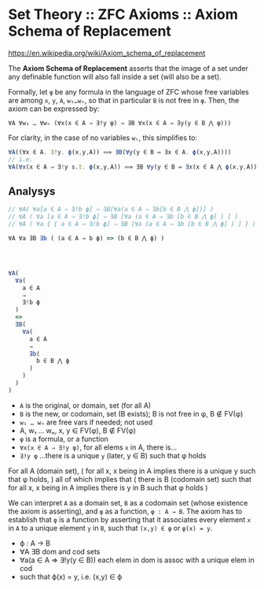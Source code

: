 # Set Theory :: ZFC Axioms :: Axiom Schema of Replacement

https://en.wikipedia.org/wiki/Axiom_schema_of_replacement


The **Axiom Schema of Replacement** asserts that the image of a set under any definable function will also fall inside a set (will also be a set).

Formally, let `φ` be any formula in the language of ZFC whose free variables are among `x`, `y`, `A`, `w₁…wₙ`, so that in particular `B` is not free in `φ`. Then, the axiom can be expressed by:

`∀A ∀w₁ … ∀wₙ (∀x(x ∈ A ⇒ ∃!y φ) ⇒ ∃B ∀x(x ∈ A ⇒ ∃y(y ∈ B ⋀ φ)))`

For clarity, in the case of no variables `wᵢ`, this simplifies to:

```ts
∀A((∀x ∈ A. ∃!y. ϕ(x,y,A)) ⟹ ∃B(∀y(y ∈ B ⇔ ∃x ∈ A. ϕ(x,y,A))))
// i.e.
∀A(∀x(x ∈ A ⇒ ∃!y s.t. ϕ(x,y,A)) ⟹ ∃B ∀y(y ∈ B ⇔ ∃x(x ∈ A ⋀ ϕ(x,y,A))))
```



## Analysys

```js
// ∀A( ∀a[a ∈ A ⇒ ∃!b ϕ] ⇒ ∃B[∀a(a ∈ A ⇒ ∃b[b ∈ B ⋀ ϕ])] )
// ∀A ( ∀a [a ∈ A ⇒ ∃!b ϕ] ⇒ ∃B [∀a (a ∈ A ⇒ ∃b [b ∈ B ⋀ ϕ] ) ] )
// ∀A ( ∀a { [ a ∈ A ⇒ ∃!b ϕ] ⇒ ∃B [∀a (a ∈ A ⇒ ∃b [b ∈ B ⋀ ϕ] ) ] } )

∀A ∀a ∃B ∃b ( (a ∈ A ⇒ b ϕ) => (b ∈ B ⋀ ϕ) )




∀A(
  ∀a(
    a ∈ A
    ⇒
    ∃!b ϕ
  )
  =>
  ∃B(
    ∀a(
      a ∈ A
      ⇒
      ∃b(
        b ∈ B ⋀ ϕ
      )
    )
  )
)
```



- `A` is the original, or domain, set (for all A)
- `B` is the new, or codomain, set (B exists); B is not free in φ, B ∉ FV(φ)
- `w₁ … wₙ` are free vars if needed; not used
- A, w₁ … wₙ, x, y ∈ FV(φ), B ∉ FV(φ)
- `φ` is a formula, or a function
- `∀x(x ∈ A ⇒ ∃!y φ)`, for all elems `x` in A, there is…
- `∃!y φ` …there is a unique `y` (later, y ∈ B) such that φ holds

For all A (domain set),
(
  for all x,
  x being in A
  implies 
  there is a unique y such that φ holds,
)
all of which implies that
(
  there is B (codomain set)
  such that
    for all x,
    x being in A
    implies 
    there is y in B
    such that φ holds
)

We can interpret `A` as a domain set, `B` as a codomain set (whose existence the axiom is asserting), and `φ` as a function, `φ : A → B`. The axiom has to establish that `φ` is a function by asserting that it associates every element `x` in `A` to a unique element `y` in `B`, such that `(x,y) ∈ φ` or `φ(x) = y`.


- ϕ : A → B
- ∀A ∃B dom and cod sets
- ∀a(a ∈ A ⇒ ∃!y(y ∈ B)) each elem in dom is assoc with a unique elem in cod
- such that ϕ(x) = y, i.e. (x,y) ∈ ϕ

